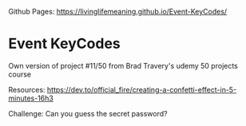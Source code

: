 Github Pages: https://livinglifemeaning.github.io/Event-KeyCodes/

# Event KeyCodes
 Own version of project #11/50 from Brad Travery's udemy 50 projects course

Resources: 
https://dev.to/official_fire/creating-a-confetti-effect-in-5-minutes-16h3 

Challenge: Can you guess the secret password? 
